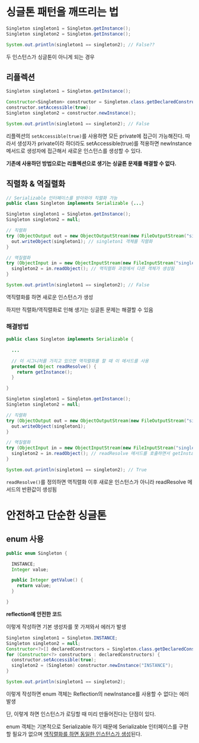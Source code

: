 # 싱글톤 패턴을 깨뜨리는 법

```java
Singleton singleton1 = Singleton.getInstance();
Singleton singleton2 = Singleton.getInstance();

System.out.println(singleton1 == singleton2); // False??
```
두 인스턴스가 싱글톤이 아니게 되는 경우

## 리플렉션

```java
Singleton singleton1 = Singleton.getInstance();

Constructor<Singleton> constructor = Singleton.class.getDeclaredConstructor();
constructor.setAccessible(true);
Singleton singleton2 = constructor.newInstance();

System.out.println(singleton1 == singleton2); // False
```

리플렉션의 `setAccessible(true)`를 사용하면 모든 private에 접근이 가능해진다.
따라서 생성자가 private이라 하더라도 setAccessible(true)를 적용하면 newInstance 메서드로 생성자에 접근해서 새로운 인스턴스를 생성할 수 있다.

**기존에 사용하던 방법으로는 리플렉션으로 생기는 싱글톤 문제를 해결할 수 없다.**

## 직렬화 & 역질렬화

```java
// Serializable 인터페이스를 받아와야 직렬화 가능
public class Singleton implements Serializable {...}
```

```java
Singleton singleton1 = Singleton.getInstance();
Singleton singleton2 = null;

// 직렬화
try (ObjectOutput out = new ObjectOutputStream(new FileOutputStream("singleton1.obj"))) {
  out.writeObject(singleton1); // singleton1 객체를 직렬화
}

// 역질렬화
try (ObjectInput in = new ObjectInputStream(new FileInputStream("singleton1.obj"))) {
  singleton2 = in.readObject(); // 역직렬화 과정에서 다른 객체가 생성됨
}

System.out.println(singleton1 == singleton2); // False
```

역직렬화를 하면 새로운 인스턴스가 생성

하지만 직렬화/역직렬화로 인해 생기는 싱글톤 문제는 해결할 수 있음

### 해결방법

```java
public class Singleton implements Serializable {
  
  ...

  // 이 시그니처를 가지고 있으면 역직렬화를 할 때 이 메서드를 사용
  protected Object readResolve() {
    return getInstance();
  }

}
```

```java
Singleton singleton1 = Singleton.getInstance();
Singleton singleton2 = null;

// 직렬화
try (ObjectOutput out = new ObjectOutputStream(new FileOutputStream("singleton1.obj"))) {
  out.writeObject(singleton1);
}

// 역질렬화
try (ObjectInput in = new ObjectInputStream(new FileInputStream("singleton1.obj"))) {
  singleton2 = in.readObject(); // readResolve 메서드를 호출하면서 getInstance()가 실행됨
}

System.out.println(singleton1 == singleton2); // True
```

`readResolve()`를 정의하면 역직렬화 이후 새로운 인스턴스가 아니라 readResolve 메서드의 반환값이 생성됨



# 안전하고 단순한 싱글톤

## enum 사용

```java
public enum Singleton {

  INSTANCE;
  Integer value;

  public Integer getValue() {
    return value;
  }

}
```

**reflection에 안전한 코드**

이렇게 작성하면 기본 생성자를 못 가져와서 에러가 발생

```java
Singleton singleton1 = Singleton.INSTANCE;
Singleton singleton2 = null;
Constructor<?>[] declaredConstructors = Singleton.class.getDeclaredConstructors();
for (Constructor<?> constructors : declaredConstructors) {
  constructor.setAccessible(true);
  singleton2 = (Singleton) constructor.newInstance("INSTANCE");
}

System.out.println(singleton1 == singleton2);
```

이렇게 작성하면 enum 객체는 Reflection의 newInstance를 사용할 수 없다는 에러 발생

단, 이렇게 하면 인스턴스가 로딩할 때 미리 만들어진다는 단점이 있다.

enum 객체는 기본적으로 Serializable 하기 때문에 Serializable 인터페이스를 구현할 필요가 없으며 <u>역직렬화를 하면 동일한 인스턴스가 생성</u>된다.
